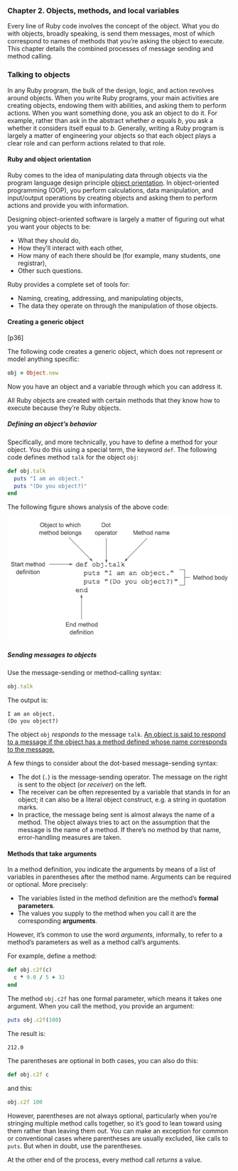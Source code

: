 ### **Chapter 2. Objects, methods, and local variables**

Every line of Ruby code involves the concept of the object. What you do with objects, broadly speaking, is send them messages, most of which correspond to names of methods that you’re asking the object to execute. This chapter details the combined processes of message sending and method calling.

### Talking to objects

In any Ruby program, the bulk of the design, logic, and action revolves around objects. When you write Ruby programs, your main activities are creating objects, endowing them with abilities, and asking them to perform actions. When you want something done, you ask an object to do it. For example, rather than ask in the abstract whether *a* equals *b*, you ask a whether it considers itself equal to *b*. Generally, writing a Ruby program is largely a matter of engineering your objects so that each object plays a clear role and can perform actions related to that role.

#### Ruby and object orientation

Ruby comes to the idea of manipulating data through objects via the program language design principle [object orientation](https://en.wikipedia.org/wiki/Object-oriented_programming). In object-oriented programming (OOP), you perform calculations, data manipulation, and input/output operations by creating objects and asking them to perform actions and provide you with information.

Designing object-oriented software is largely a matter of figuring out what you want your objects to be:

* What they should do,
* How they’ll interact with each other,
* How many of each there should be (for example, many students, one registrar),
* Other such questions.

Ruby provides a complete set of tools for:

* Naming, creating, addressing, and manipulating objects,
* The data they operate on through the manipulation of those objects.

#### Creating a generic object

[p36]

The following code creates a generic object, which does not represent or model anything specific:

```ruby
obj = Object.new
```

Now you have an object and a variable through which you can address it.

All Ruby objects are created with certain methods that they know how to execute because they’re Ruby objects.


##### **Defining an object’s behavior**

Specifically, and more technically, you have to define a method for your object. You do this using a special term, the keyword `def`. The following code defines method `talk` for the object `obj`:

```ruby
def obj.talk
  puts "I am an object."
  puts "(Do you object?)"
end
```

The following figure shows analysis of the above code:

[![Figure 2.1 Anatomy of a method definition](figure_2.1.png)](figure_2.1.png "Figure 2.1 Anatomy of a method definition")

##### **Sending messages to objects**

Use the message-sending or method-calling syntax:

```ruby
obj.talk
```

The output is:

```text
I am an object.
(Do you object?)
```

The object `obj` *responds to* the message `talk`. <u>An object is said to respond to a message if the object has a method defined whose name corresponds to the message.</u>

A few things to consider about the dot-based message-sending syntax:

* The dot (`.`) is the message-sending operator. The message on the right is sent to the object (or *receiver*) on the left.
* The receiver can be often represented by a variable that stands in for an object; it can also be a literal object construct, e.g. a string in quotation marks.
* In practice, the message being sent is almost always the name of a method. The object always tries to act on the assumption that the message is the name of a method. If there’s no method by that name, error-handling measures are taken.

#### Methods that take arguments

In a method definition, you indicate the arguments by means of a list of variables in parentheses after the method name. Arguments can be required or optional. More precisely:

* The variables listed in the method definition are the method’s **formal parameters**.
* The values you supply to the method when you call it are the corresponding **arguments**.

However, it’s common to use the word *arguments*, informally, to refer to a method’s parameters as well as a method call’s arguments.

For example, define a method:

```ruby
def obj.c2f(c)
  c * 9.0 / 5 + 32
end
```

The method `obj.c2f` has one formal parameter, which means it takes one argument. When you call the method, you provide an argument:

```ruby
puts obj.c2f(100)
```

The result is:

```text
212.0
```

The parentheses are optional in both cases, you can also do this:

```ruby
def obj.c2f c
```
and this:

```ruby
obj.c2f 100
```

However, parentheses are not always optional, particularly when you’re stringing multiple
method calls together, so it’s good to lean toward using them rather than leaving them
out. You can make an exception for common or conventional cases where parentheses
are usually excluded, like calls to `puts`. But when in doubt, use the parentheses.

At the other end of the process, every method call *returns* a value.
